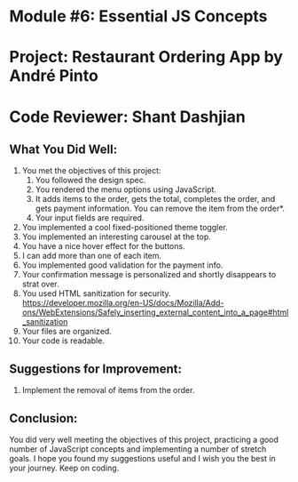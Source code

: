 # Module #6: Essential JS Concepts
# Project: Restaurant Ordering App by André Pinto
# Code Reviewer: Shant Dashjian


## What You Did Well:

1. You met the objectives of this project:
    1. You followed the design spec.
    2. You rendered the menu options using JavaScript. 
    3. It adds items to the order, gets the total, completes the order, and gets payment information. You can remove the item from the order*.
    4. Your input fields are required.
2. You implemented a cool fixed-positioned theme toggler.
3. You implemented an interesting carousel at the top.
4. You have a nice hover effect for the buttons.
5. I can add more than one of each item.
6. You implemented good validation for the payment info.
7. Your confirmation message is personalized and shortly disappears to strat over.
8. You used HTML sanitization for security. https://developer.mozilla.org/en-US/docs/Mozilla/Add-ons/WebExtensions/Safely_inserting_external_content_into_a_page#html_sanitization
9. Your files are organized.
10. Your code is readable.


## Suggestions for Improvement:

1. Implement the removal of items from the order.


## Conclusion:

You did very well meeting the objectives of this project, practicing a good number of JavaScript concepts and implementing a number of stretch goals. I hope you found my suggestions useful and I wish you the best in your journey. Keep on coding.
